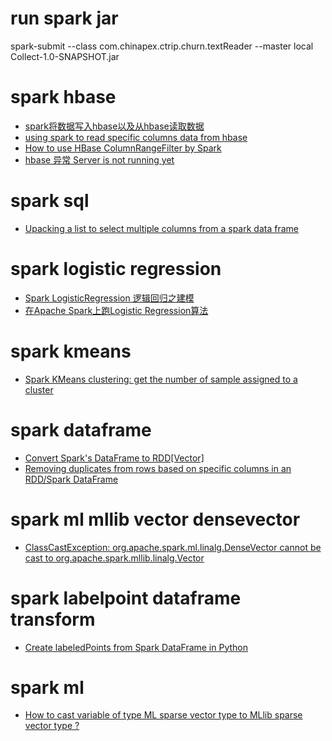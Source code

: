 # run spark jar
spark-submit --class com.chinapex.ctrip.churn.textReader --master local Collect-1.0-SNAPSHOT.jar

# spark hbase
* [spark将数据写入hbase以及从hbase读取数据](http://blog.csdn.net/u013468917/article/details/52822074)
* [using spark to read specific columns data from hbase](http://stackoverflow.com/questions/27122409/using-spark-to-read-specific-columns-data-from-hbase)
* [How to use HBase ColumnRangeFilter by Spark](https://stackoverflow.com/questions/42604507/how-to-use-hbase-columnrangefilter-by-spark)
* [hbase 异常 Server is not running yet](http://m.blog.csdn.net/article/details?id=53160577)

# spark sql
* [Upacking a list to select multiple columns from a spark data frame](http://stackoverflow.com/questions/34938770/upacking-a-list-to-select-multiple-columns-from-a-spark-data-frame)

# spark logistic regression
* [Spark LogisticRegression 逻辑回归之建模](http://www.cnblogs.com/wwxbi/p/6224670.html)
* [在Apache Spark上跑Logistic Regression算法](http://www.csdn.net/article/2015-07-24/2825285)

# spark kmeans
* [Spark KMeans clustering: get the number of sample assigned to a cluster](http://stackoverflow.com/questions/33495287/spark-kmeans-clustering-get-the-number-of-sample-assigned-to-a-cluster)

# spark dataframe
* [Convert Spark's DataFrame to RDD[Vector]](http://stackoverflow.com/questions/41712556/convert-sparks-dataframe-to-rddvector)
* [Removing duplicates from rows based on specific columns in an RDD/Spark DataFrame](https://stackoverflow.com/questions/30248221/removing-duplicates-from-rows-based-on-specific-columns-in-an-rdd-spark-datafram)

# spark ml mllib vector densevector
* [ClassCastException: org.apache.spark.ml.linalg.DenseVector cannot be cast to org.apache.spark.mllib.linalg.Vector](http://stackoverflow.com/questions/40109807/classcastexception-org-apache-spark-ml-linalg-densevector-cannot-be-cast-to-org)

# spark labelpoint dataframe transform
* [Create labeledPoints from Spark DataFrame in Python](http://stackoverflow.com/questions/32556178/create-labeledpoints-from-spark-dataframe-in-python)


# spark ml 
* [How to cast variable of type ML sparse vector type to MLlib sparse vector type ?](https://community.hortonworks.com/questions/66106/how-to-caste-variable-of-type-ml-sparse-vector-typ.html?sort=oldest)

